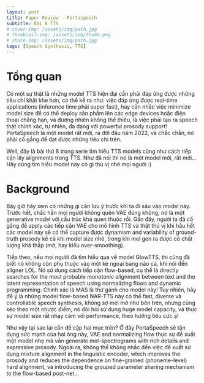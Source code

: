 ```yaml
---
layout: post
title: Paper Review - Portaspeech
subtitle: Bài 8 TTS
# cover-img: /assets/img/path.jpg
# thumbnail-img: /assets/img/thumb.png
# share-img: /assets/img/path.jpg
tags: [Speech Synthesis, TTS]
---
```


# Tổng quan

Có một sự thật là những model TTS hiện đại cần phải đáp ứng được những tiêu chí khắt khe hơn, có thể kể ra như: việc đáp ứng được real-time applications (inference time phải super fast), hay cân nhắc việc minimize model size để có thể deploy sản phẩm lên các edge devices hoặc điện thoại chẳng hạn, và đương nhiên không thể thiếu, là việc phải tạo ra speech thật chính xác, tự nhiên, đa dạng với powerful prosody support! PortaSpeech là một model rất mới, ra đời đầu năm 2022, và chắc chắn, nó phải cố gắng để đạt được những tiêu chí trên. 

Well, đây là bài thứ 8 trong serie tìm hiểu TTS models cũng như cách tiếp cận lấy alignments trong TTS. Như đã nói thì nó là một model mới, rất mới… Hãy cùng tìm hiểu model này có gì thú vị nhé mọi người :)

# Background

Bây giờ hãy xem có những gì cần lưu ý trước khi ta đi sâu vào model này. Trước hết, chắc hẳn mọi người không quên VAE đúng không, nó là một generative model với cấu trúc khá quen thuộc rồi. Gần đây, người ta đã cố gắng để apply các tiếp cận VAE cho mô hình TTS và thật thú vị khi hầu hết các model này sẽ có thể capture được dynamism and variability of ground-truth prosody kể cả khi model size nhỏ, trong khi mel gen ra được có chất lượng khá thấp (mờ, hay kiểu over-smoothing).

Tiếp theo, nếu mọi người đã tìm hiểu qua về model GlowTTS, thì cũng đã biết nó không còn phụ thuộc vào một kẻ ngoại bang nào cả, khi nói đến aligner LOL. Nó sử dụng cách tiếp cận flow-based, cụ thể là directly searches for the most probable monotonic alignment between text and the latent representation of speech using normalizing flows and dynamic programming. Chính xác là MAS là thứ gánh cho model này! Tuy nhiên, hãy để ý là những model flow-based NAR-TTS này có thể fast, diverse và controllable speech synthesis, không sợ mel mờ như bên trên, nhưng cũng kéo theo một nhược điểm, nó đòi hỏi sử dụng huge model capacity, và thực sự model size rất nhạy cảm với performance, theo hướng tiêu cực ạ!

Như vậy tại sao lại cần đề cập hai mục trên? Ở đây PortaSpeech sẽ tận dụng sức mạnh của hai ông này, VAE and normalizing flow thực sự đề xuất một model nhẹ mà vẫn generate mel-spectrograms with rich details and expressive prosody. Ngoài ra, không thể không nhắc đến việc đề xuất sử dụng mixture alignment in the linguistic encoder, which improves the prosody and reduces the dependence on fine-grained (phoneme-level) hard alignment, và introducing the grouped parameter sharing mechanism to the flow-based post-net...
